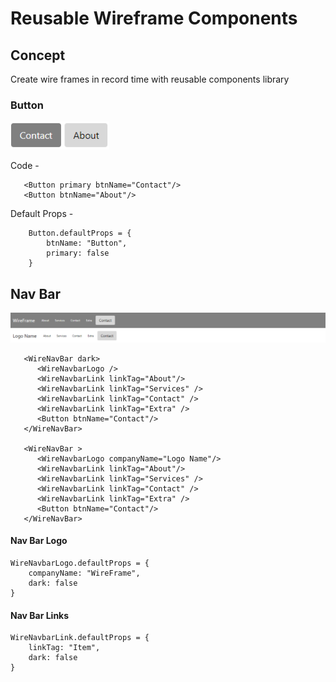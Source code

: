 # Reusable Wireframe Components

## Concept

Create wire frames in record time with reusable components library


### Button

![Image of button](https://github.com/timwf/react-wireframe/blob/master/src/demo-images/button.png)

Code -

       <Button primary btnName="Contact"/>
       <Button btnName="About"/>
       
       
Default Props -

        Button.defaultProps = {
            btnName: "Button",
            primary: false  
        }


## Nav Bar
![Image of nav](https://github.com/timwf/react-wireframe/blob/master/src/demo-images/navbar.png)

       <WireNavBar dark>
          <WireNavbarLogo />  
          <WireNavbarLink linkTag="About"/>
          <WireNavbarLink linkTag="Services" />
          <WireNavbarLink linkTag="Contact" />
          <WireNavbarLink linkTag="Extra" />
          <Button btnName="Contact"/>
       </WireNavBar>

       <WireNavBar >
          <WireNavbarLogo companyName="Logo Name"/>  
          <WireNavbarLink linkTag="About"/>
          <WireNavbarLink linkTag="Services" />
          <WireNavbarLink linkTag="Contact" />
          <WireNavbarLink linkTag="Extra" />
          <Button btnName="Contact"/>
       </WireNavBar>
       


#### Nav Bar Logo

    WireNavbarLogo.defaultProps = {
        companyName: "WireFrame",
        dark: false  
    }

#### Nav Bar Links

    WireNavbarLink.defaultProps = {
        linkTag: "Item",
        dark: false  
    }
